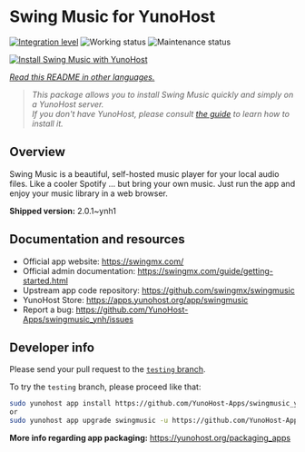 <!--
N.B.: This README was automatically generated by <https://github.com/YunoHost/apps/tree/master/tools/readme_generator>
It shall NOT be edited by hand.
-->

# Swing Music for YunoHost

[![Integration level](https://apps.yunohost.org/badge/integration/swingmusic)](https://ci-apps.yunohost.org/ci/apps/swingmusic/)
![Working status](https://apps.yunohost.org/badge/state/swingmusic)
![Maintenance status](https://apps.yunohost.org/badge/maintained/swingmusic)

[![Install Swing Music with YunoHost](https://install-app.yunohost.org/install-with-yunohost.svg)](https://install-app.yunohost.org/?app=swingmusic)

*[Read this README in other languages.](./ALL_README.md)*

> *This package allows you to install Swing Music quickly and simply on a YunoHost server.*  
> *If you don't have YunoHost, please consult [the guide](https://yunohost.org/install) to learn how to install it.*

## Overview

Swing Music is a beautiful, self-hosted music player for your local audio files. Like a cooler Spotify ... but bring your own music. Just run the app and enjoy your music library in a web browser.


**Shipped version:** 2.0.1~ynh1
## Documentation and resources

- Official app website: <https://swingmx.com/>
- Official admin documentation: <https://swingmx.com/guide/getting-started.html>
- Upstream app code repository: <https://github.com/swingmx/swingmusic>
- YunoHost Store: <https://apps.yunohost.org/app/swingmusic>
- Report a bug: <https://github.com/YunoHost-Apps/swingmusic_ynh/issues>

## Developer info

Please send your pull request to the [`testing` branch](https://github.com/YunoHost-Apps/swingmusic_ynh/tree/testing).

To try the `testing` branch, please proceed like that:

```bash
sudo yunohost app install https://github.com/YunoHost-Apps/swingmusic_ynh/tree/testing --debug
or
sudo yunohost app upgrade swingmusic -u https://github.com/YunoHost-Apps/swingmusic_ynh/tree/testing --debug
```

**More info regarding app packaging:** <https://yunohost.org/packaging_apps>
